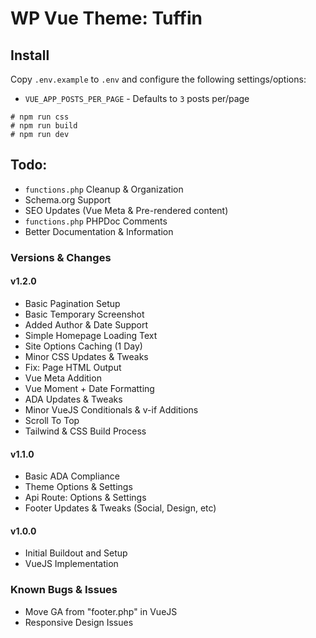# WP Vue Theme: Tuffin

## Install

Copy `.env.example` to `.env` and configure the following settings/options:

* `VUE_APP_POSTS_PER_PAGE` - Defaults to `3` posts per/page

```shell
# npm run css
# npm run build
# npm run dev
```

## Todo:
- `functions.php` Cleanup & Organization
- Schema.org Support
- SEO Updates (Vue Meta & Pre-rendered content)
- `functions.php` PHPDoc Comments
- Better Documentation & Information

### Versions & Changes

#### v1.2.0
- Basic Pagination Setup
- Basic Temporary Screenshot
- Added Author & Date Support
- Simple Homepage Loading Text
- Site Options Caching (1 Day)
- Minor CSS Updates & Tweaks
- Fix: Page HTML Output
- Vue Meta Addition
- Vue Moment + Date Formatting
- ADA Updates & Tweaks
- Minor VueJS Conditionals & v-if Additions
- Scroll To Top
- Tailwind & CSS Build Process

#### v1.1.0
- Basic ADA Compliance
- Theme Options & Settings
- Api Route:  Options & Settings
- Footer Updates & Tweaks (Social, Design, etc)

#### v1.0.0
- Initial Buildout and Setup
- VueJS Implementation

### Known Bugs & Issues
- Move GA from "footer.php" in VueJS
- Responsive Design Issues
